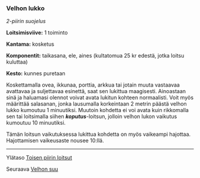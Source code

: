 ### Velhon lukko

*2-piirin suojelus*

**Loitsimisviive:** 1 toiminto

**Kantama:** kosketus

**Komponentit:** taikasana, ele, aines (kultatomua 25 kr edestä, jotka loitsu kuluttaa)

**Kesto:** kunnes puretaan

Koskettamalla ovea, ikkunaa, porttia, arkkua tai jotain muuta vastaavaa avattavaa ja suljettavaa esinettä, saat sen lukittua maagisesti. Ainoastaan sinä ja haluamasi olennot voivat avata lukitun kohteen normaalisti. Voit myös määrittää salasanan, jonka lausumalla korkeintaan 2 metrin päästä velhon lukko kumoutuu 1 minuutiksi. Muutoin kohdetta ei voi avata kuin rikkomalla sen tai loitsimalla siihen ***koputus***-loitsun, jolloin velhon lukon vaikutus kumoutuu 10 minuutiksi.

Tämän loitsun vaikutuksessa lukittua kohdetta on myös vaikeampi hajottaa. Hajottamisen vaikeusaste nousee 10:llä.

----

Ylätaso [Toisen piirin loitsut](2_piirin_loitsut.md)

Seuraava [Velhon suu](Velhon_suu.md)
